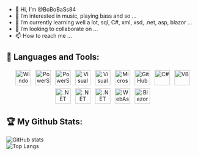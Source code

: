 - 👋 Hi, I’m @BoBoBaSs84
- 👀 I’m interested in music, playing bass and so ...
- 🌱 I’m currently learning well a lot, sql, C#, xml, xsd, .net, asp, blazor ...
- 💞️ I’m looking to collaborate on ...
- 📫 How to reach me ...

<!---
BoBoBaSs84/BoBoBaSs84 is a ✨ special ✨ repository because its `README.md` (this file) appears on your GitHub profile.
You can click the Preview link to take a look at your changes.
--->

## 🧰 Languages and Tools:
<p align="center">

<img src="https://upload.wikimedia.org/wikipedia/commons/0/01/Windows_Terminal_Logo_256x256.png" alt="Windows Terimal" height="40" style="vertical-align:top; margin:4px">
<img src="https://upload.wikimedia.org/wikipedia/commons/2/2f/PowerShell_5.0_icon.png" alt="PowerShell" height="40" style="vertical-align:top; margin:4px">
<img src="https://upload.wikimedia.org/wikipedia/commons/a/af/PowerShell_Core_6.0_icon.png" alt="PowerShell Core" height="40" style="vertical-align:top; margin:4px">
<img src="https://upload.wikimedia.org/wikipedia/commons/thumb/5/59/Visual_Studio_Icon_2019.svg/512px-Visual_Studio_Icon_2019.svg.png" alt="Visual Studio" height="40" style="vertical-align:top; margin:4px">
<img src="https://upload.wikimedia.org/wikipedia/commons/thumb/9/9a/Visual_Studio_Code_1.35_icon.svg/512px-Visual_Studio_Code_1.35_icon.svg.png" alt="Visual Studio Code" height="40" style="vertical-align:top; margin:4px">
<img src="https://upload.wikimedia.org/wikipedia/de/thumb/8/8c/Microsoft_SQL_Server_Logo.svg/592px-Microsoft_SQL_Server_Logo.svg.png" alt="Microsoft SQL Server" height="40" style="vertical-align:top; margin:4px">

<img src="https://github.githubassets.com/images/modules/logos_page/GitHub-Mark.png" alt="GitHub" height="40" style="vertical-align:top; margin:4px">

<img src="https://github.com/dotnet/docs/blob/cb475ed45f881e9462e34764480d3b0ebce85e91/docs/images/hub/csharp.svg" alt="C#" height="40" style="vertical-align:top; margin:4px">
<img src="https://github.com/dotnet/docs/blob/cb475ed45f881e9462e34764480d3b0ebce85e91/docs/images/hub/vb.svg" alt="VB" height="40" style="vertical-align:top; margin:4px">

<img src="https://raw.githubusercontent.com/dotnet/docs/cb475ed45f881e9462e34764480d3b0ebce85e91/docs/images/hub/net.svg" alt=".NET" height="40" style="vertical-align:top; margin:4px">
<img src="https://github.com/dotnet/docs/blob/cb475ed45f881e9462e34764480d3b0ebce85e91/docs/images/hub/netcore.svg" alt=".NET Core" height="40" style="vertical-align:top; margin:4px">
<img src="https://github.com/dotnet/docs/blob/cb475ed45f881e9462e34764480d3b0ebce85e91/docs/images/hub/netframework.svg" alt=".NET Framework" height="40" style="vertical-align:top; margin:4px">

<img src="https://upload.wikimedia.org/wikipedia/commons/thumb/1/1f/WebAssembly_Logo.svg/480px-WebAssembly_Logo.svg.png" alt="WebAssembly" height="40" style="vertical-align:top; margin:4px">
<img src="https://upload.wikimedia.org/wikipedia/commons/thumb/d/d0/Blazor.png/480px-Blazor.png" alt="Blazor" height="40" style="vertical-align:top; margin:4px">

</p>

## 🏆 My Github Stats:
![GitHub stats](https://github-readme-stats.vercel.app/api?username=BoBoBaSs84&show_icons=true&theme=tokyonight&count_private=true&show_icons=true)
</br>
![Top Langs](https://github-readme-stats.vercel.app/api/top-langs/?username=BoBoBaSs84&theme=tokyonight&count_private=true)
</br>
